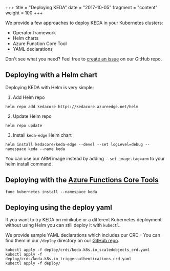+++
title = "Deploying KEDA"
date = "2017-10-05"
fragment = "content"
weight = 100
+++

We provide a few approaches to deploy KEDA in your Kubernetes clusters:

- Operator framework
- Helm charts
- Azure Function Core Tool
- YAML declarations

Don't see what you need? Feel free to [create an issue]() on our GitHub repo.

## Deploying with a Helm chart

Deploying KEDA with Helm is very simple:

1. Add Helm repo

```cli
helm repo add kedacore https://kedacore.azureedge.net/helm
```

2. Update Helm repo
```cli
helm repo update
```

3. Install `keda-edge` Helm chart

```cli
helm install kedacore/keda-edge --devel --set logLevel=debug --namespace keda --name keda
```

You can use our ARM image instead by adding `--set image.tag=arm` to your helm install command.

## Deploying with the [Azure Functions Core Tools](https://github.com/Azure/azure-functions-core-tools)
```
func kubernetes install --namespace keda
```

## Deploying using the deploy yaml
If you want to try KEDA on minikube or a different Kubernetes deployment without using Helm you can still deploy it with `kubectl`.

We provide sample YAML declarations which includes our CRD - You can find them in our `/deploy` directory on our [GitHub repo](https://github.com/kedacore/keda).

```
kubectl apply -f deploy/crds/keda.k8s.io_scaledobjects_crd.yaml
kubectl apply -f deploy/crds/keda.k8s.io_triggerauthentications_crd.yaml
kubectl apply -f deploy/
```